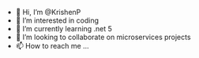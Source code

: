 - 👋 Hi, I’m @KrishenP
- 👀 I’m interested in coding
- 🌱 I’m currently learning .net 5
- 💞️ I’m looking to collaborate on microservices projects
- 📫 How to reach me ...

<!---
KrishenP/KrishenP is a ✨ special ✨ repository because its `README.md` (this file) appears on your GitHub profile.
You can click the Preview link to take a look at your changes.
--->
